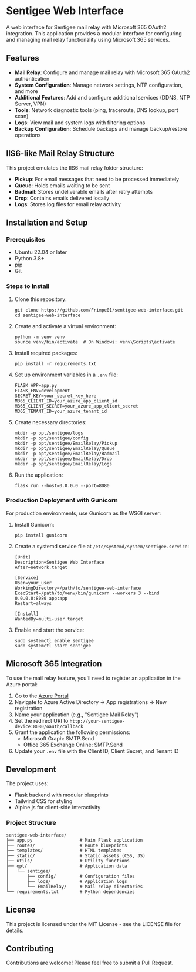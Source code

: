 # Sentigee Web Interface

A web interface for Sentigee mail relay with Microsoft 365 OAuth2 integration. This application provides a modular interface for configuring and managing mail relay functionality using Microsoft 365 services.

## Features

- **Mail Relay**: Configure and manage mail relay with Microsoft 365 OAuth2 authentication
- **System Configuration**: Manage network settings, NTP configuration, and more
- **Additional Features**: Add and configure additional services (DDNS, NTP Server, VPN)
- **Tools**: Network diagnostic tools (ping, traceroute, DNS lookup, port scan)
- **Logs**: View mail and system logs with filtering options
- **Backup Configuration**: Schedule backups and manage backup/restore operations

## IIS6-like Mail Relay Structure

This project emulates the IIS6 mail relay folder structure:

- **Pickup**: For email messages that need to be processed immediately
- **Queue**: Holds emails waiting to be sent
- **Badmail**: Stores undeliverable emails after retry attempts
- **Drop**: Contains emails delivered locally
- **Logs**: Stores log files for email relay activity

## Installation and Setup

### Prerequisites

- Ubuntu 22.04 or later
- Python 3.8+
- pip
- Git

### Steps to Install

1. Clone this repository:
   ```
   git clone https://github.com/Frimpe01/sentigee-web-interface.git
   cd sentigee-web-interface
   ```

2. Create and activate a virtual environment:
   ```
   python -m venv venv
   source venv/bin/activate  # On Windows: venv\Scripts\activate
   ```

3. Install required packages:
   ```
   pip install -r requirements.txt
   ```

4. Set up environment variables in a `.env` file:
   ```
   FLASK_APP=app.py
   FLASK_ENV=development
   SECRET_KEY=your_secret_key_here
   M365_CLIENT_ID=your_azure_app_client_id
   M365_CLIENT_SECRET=your_azure_app_client_secret
   M365_TENANT_ID=your_azure_tenant_id
   ```

5. Create necessary directories:
   ```
   mkdir -p opt/sentigee/logs
   mkdir -p opt/sentigee/config
   mkdir -p opt/sentigee/EmailRelay/Pickup
   mkdir -p opt/sentigee/EmailRelay/Queue
   mkdir -p opt/sentigee/EmailRelay/Badmail
   mkdir -p opt/sentigee/EmailRelay/Drop
   mkdir -p opt/sentigee/EmailRelay/Logs
   ```

6. Run the application:
   ```
   flask run --host=0.0.0.0 --port=8080
   ```

### Production Deployment with Gunicorn

For production environments, use Gunicorn as the WSGI server:

1. Install Gunicorn:
   ```
   pip install gunicorn
   ```

2. Create a systemd service file at `/etc/systemd/system/sentigee.service`:
   ```
   [Unit]
   Description=Sentigee Web Interface
   After=network.target

   [Service]
   User=your_user
   WorkingDirectory=/path/to/sentigee-web-interface
   ExecStart=/path/to/venv/bin/gunicorn --workers 3 --bind 0.0.0.0:8080 app:app
   Restart=always

   [Install]
   WantedBy=multi-user.target
   ```

3. Enable and start the service:
   ```
   sudo systemctl enable sentigee
   sudo systemctl start sentigee
   ```

## Microsoft 365 Integration

To use the mail relay feature, you'll need to register an application in the Azure portal:

1. Go to the [Azure Portal](https://portal.azure.com)
2. Navigate to Azure Active Directory → App registrations → New registration
3. Name your application (e.g., "Sentigee Mail Relay")
4. Set the redirect URI to `http://your-sentigee-device:8080/oauth/callback`
5. Grant the application the following permissions:
   - Microsoft Graph: SMTP.Send
   - Office 365 Exchange Online: SMTP.Send
6. Update your `.env` file with the Client ID, Client Secret, and Tenant ID

## Development

The project uses:
- Flask backend with modular blueprints
- Tailwind CSS for styling
- Alpine.js for client-side interactivity

### Project Structure

```
sentigee-web-interface/
├── app.py                  # Main Flask application
├── routes/                 # Route blueprints
├── templates/              # HTML templates
├── static/                 # Static assets (CSS, JS)
├── utils/                  # Utility functions
├── opt/                    # Application data
│   └── sentigee/
│       ├── config/         # Configuration files
│       ├── logs/           # Application logs
│       └── EmailRelay/     # Mail relay directories
└── requirements.txt        # Python dependencies
```

## License

This project is licensed under the MIT License - see the LICENSE file for details.

## Contributing

Contributions are welcome! Please feel free to submit a Pull Request.
